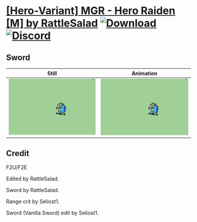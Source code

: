 # [\[Hero-Variant\] MGR - Hero Raiden \[M\] by RattleSalad](./) [![Download](https://img.shields.io/badge/Download--red?style=social&logo=github)](https://minhaskamal.github.io/DownGit/#/home?url=https://github.com/Klokinator/FE-Repo/tree/main/Battle%20Animations%2FInfantry%20-%20(Swd)%20Mercenaries%20and%20Heroes%2F%5BHero-Variant%5D%20MGR%20-%20Hero%20Raiden%20%5BM%5D%20by%20RattleSalad%2F1.%20Sword%20(ranged%20crit)) [![Discord](https://img.shields.io/badge/Discord--blue?style=social&logo=discord)](https://discord.gg/C7VNGnyTPA)

## Sword

| Still | Animation |
| :---: | :-------: |
| ![Sword still](./Sword_000.png) | ![Sword](./Sword.gif) |

## Credit

F2U/F2E

Edited by RattleSalad.

Sword by RattleSalad.

Range crit by Seliost1.

Sword (Vanilla Sword) edit by Seliost1.
